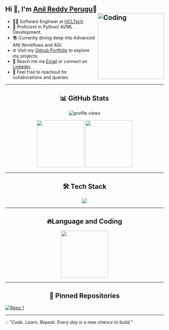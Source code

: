 ## Hi 👋, I'm [Anil Reddy Perugu](https://github.com/anilreddyperugu1/anilreddyperugu1)💝<img align="right" alt="Coding" width="210" src="https://user-images.githubusercontent.com/74038190/218265814-3084a4ba-809c-4135-afc0-8685d0f634b3.gif">


* 🧑‍💻 Software Engineer at [HCLTech](https://www.hcltech.com/).                                                                                                      
* 🐍 Proficient in Python/ AI/ML Development.                                                                                                                
* 📚 Currently diving deep into Advanced ANI Workflows and AGI.                                                                                               
* 🌐 Visit my [Github Portfolio](https://github.com/anilreddyperugu1?tab=repositories) to explore my projects.                                                
* 📧 Reach me via [Email](peruguanilreddy6@gmail.com) or connect on [Linkedin](https://www.linkedin.com/in/anil-reddy-perugu-aa8a0a36b/).                  
* 📍 Feel free to reachout for collaborations and queries.

---

<div align='center'>
  
## 📊 GitHub Stats    

</div>
<p align='center'>
  <img align="center" src="https://komarev.com/ghpvc/?username=anilreddyperugu1&label=Profile%20views&color=0e75b6&style=flat" alt="profile views" />
<p align="center">
  <img height="150" src="https://github-readme-stats.vercel.app/api?username=anilreddyperugu1&show_icons=true&theme=radical" />
  <img height="150" src="https://github-readme-streak-stats.herokuapp.com/?user=anilreddyperugu1&theme=radical" />


---

<div align="center">
  
## 🛠️ Tech Stack 

</div>
<p align="center">
  <a href="https://skillicons.dev">
    <img src="https://skillicons.dev/icons?i=python,ai,tensorflow,html,css,flask,mysql,git,github,sqlite,vscode" />
  </a>
</p>


---

<div align="center">

  ## 🔥Language and Coding
  
<p align='center'>
  <img height="150" src="https://github-readme-stats.vercel.app/api/top-langs/?username=anilreddyperugu1&layout=compact&theme=radical" />
</div>

---

<div align="center">

  ## 📌 Pinned Repositories
  
</div>

[![Repo 1](https://github-readme-stats.vercel.app/api/pin/?username=anilreddyperugu1&repo=ML-Projects&theme=tokyonight)](https://github.com/anilreddyperugu1/ML-Projects)


---

💡 *"Code. Learn. Repeat. Every day is a new chance to build."*
